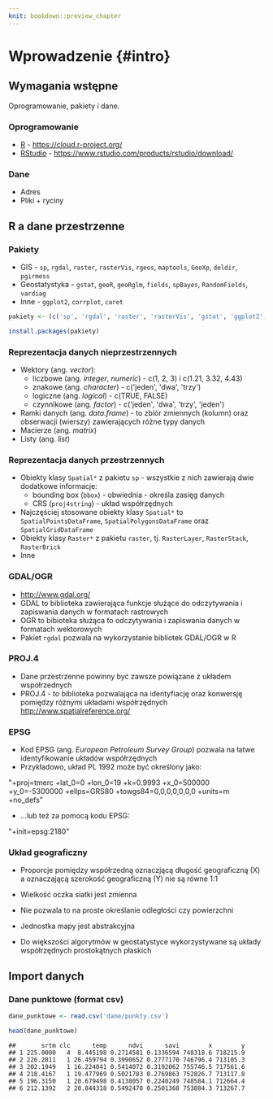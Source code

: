 ```yaml
---
knit: bookdown::preview_chapter
---
```


# Wprowadzenie {#intro}

## Wymagania wstępne

Oprogramowanie, pakiety i dane.

### Oprogramowanie

- [R](www.r-project.org) - https://cloud.r-project.org/
- [RStudio](www.rstudio.com) - https://www.rstudio.com/products/rstudio/download/

### Dane

- Adres
- Pliki + ryciny

## R a dane przestrzenne
    
### Pakiety
    
- GIS - `sp`, `rgdal`, `raster`, `rasterVis`, `rgeos`, `maptools`, `GeoXp`, `deldir`, `pgirmess`
- Geostatystyka - `gstat`, `geoR`, `geoRglm`, `fields`, `spBayes`, `RandomFields`, `vardiag`
- Inne - `ggplot2`, `corrplot`, `caret`


```r
pakiety <- (c('sp', 'rgdal', 'raster', 'rasterVis', 'gstat', 'ggplot2', 'corrplot', 'deldir', 'fields', 'geoR', 'pgirmess', 'caret'))
```


```r
install.packages(pakiety)
```



### Reprezentacja danych nieprzestrzennych
    
- Wektory (ang. *vector*):
    - liczbowe (ang. *integer*, *numeric*) - c(1, 2, 3) i c(1.21, 3.32, 4.43)
    - znakowe (ang. *character*) - c('jeden', 'dwa', 'trzy')
    - logiczne (ang. *logical*) - c(TRUE, FALSE)
    - czynnikowe (ang. *factor*) - c('jeden', 'dwa', 'trzy', 'jeden')
- Ramki danych (ang. *data.frame*) - to zbiór zmiennych (kolumn) oraz obserwacji (wierszy) zawierających różne typy danych
- Macierze (ang. *matrix*)
- Listy (ang. *list*)

### Reprezentacja danych przestrzennych

- Obiekty klasy `Spatial*` z pakietu `sp` - wszystkie z nich zawierają dwie dodatkowe informacje:
    - bounding box (`bbox`) - obwiednia - określa zasięg danych
    - CRS (`proj4string`) - układ współrzędnych
- Najczęściej stosowane obiekty klasy `Spatial*` to `SpatialPointsDataFrame`, `SpatialPolygonsDataFrame` oraz `SpatialGridDataFrame`
- Obiekty klasy `Raster*` z pakietu `raster`, tj. `RasterLayer`, `RasterStack`, `RasterBrick`
- Inne

### GDAL/OGR
- http://www.gdal.org/
- GDAL to biblioteka zawierająca funkcje służące do odczytywania i zapiswania danych w formatach rastrowych
- OGR to bibioteka służąca to odczytywania i zapiswania danych w formatach wektorowych
- Pakiet `rgdal` pozwala na wykorzystanie bibliotek GDAL/OGR w R

### PROJ.4
- Dane przestrzenne powinny być zawsze powiązane z układem współrzednych
- PROJ.4 - to biblioteka pozwalająca na identyfiację oraz konwersję pomiędzy różnymi układami współrzędnych
http://www.spatialreference.org/

### EPSG
- Kod EPSG (ang. *European Petroleum Survey Group*) pozwala na łatwe identyfikowanie układów współrzędnych
- Przykładowo, układ PL 1992 może być określony jako:

"+proj=tmerc +lat_0=0 +lon_0=19 +k=0.9993 +x_0=500000 +y_0=-5300000 +ellps=GRS80 +towgs84=0,0,0,0,0,0,0 +units=m +no_defs"

- ...lub też za pomocą kodu EPSG:

"+init=epsg:2180"

### Układ geograficzny
- Proporcje pomiędzy współrzedną oznaczjącą długość geograficzną (X) a oznaczającą szerokość geograficzną (Y) nie są równe 1:1
- Wielkość oczka siatki jest zmienna 
- Nie pozwala to na proste określanie odległości czy powierzchni
- Jednostka mapy jest abstrakcyjna

- Do większości algorytmów w geostatystyce wykorzystywane są układy współrzędnych prostokątnych płaskich

## Import danych

### Dane punktowe (format csv)


```r
dane_punktowe <- read.csv('dane/punkty.csv')
```


```r
head(dane_punktowe)
```

```
##       srtm clc      temp      ndvi      savi        x        y
## 1 225.0000   4  8.445198 0.2714581 0.1336594 748318.6 718215.9
## 2 226.2811   1 26.459794 0.3990652 0.2777170 746796.4 713105.3
## 3 202.1949   1 16.224041 0.5414072 0.3192062 755746.5 717561.6
## 4 218.4167   1 19.477969 0.5021783 0.2769863 752826.7 713117.8
## 5 196.3150   1 20.679498 0.4138057 0.2240249 748584.1 712664.4
## 6 212.1392   2 20.844318 0.5492478 0.2501368 753884.3 713267.7
```






































